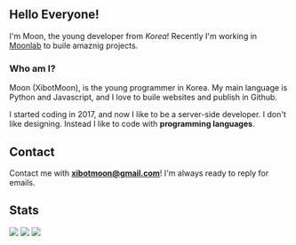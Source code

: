 ## Hello Everyone! 
I'm Moon, the young developer from _Korea_!
Recently I'm working in <a href="https://github.com/xibotlab">Moonlab</a> to buile amaznig projects.

### Who am I?
Moon (XibotMoon), is the young programmer in Korea.
My main language is Python and Javascript, and I love to buile websites and publish in Github.

I started coding in 2017, and now I like to be a server-side developer.
I don't like designing. Instead I like to code with **programming languages**.

## Contact
Contact me with **xibotmoon@gmail.com**!
I'm always ready to reply for emails.

## Stats
<img src="https://github-readme-stats.vercel.app/api?username=xibotmoon&show_icons=true&theme=dark">
<img src="https://img.shields.io/badge/Language-Python-informational?style=flat&logo=%3CLOGO_NAME%3E&logoColor=white&color=2bbc8a">
<img src="https://img.shields.io/badge/Language-Javascript-informational?style=flat&logo=%3CLOGO_NAME%3E&logoColor=white&color=2bbc8a">
